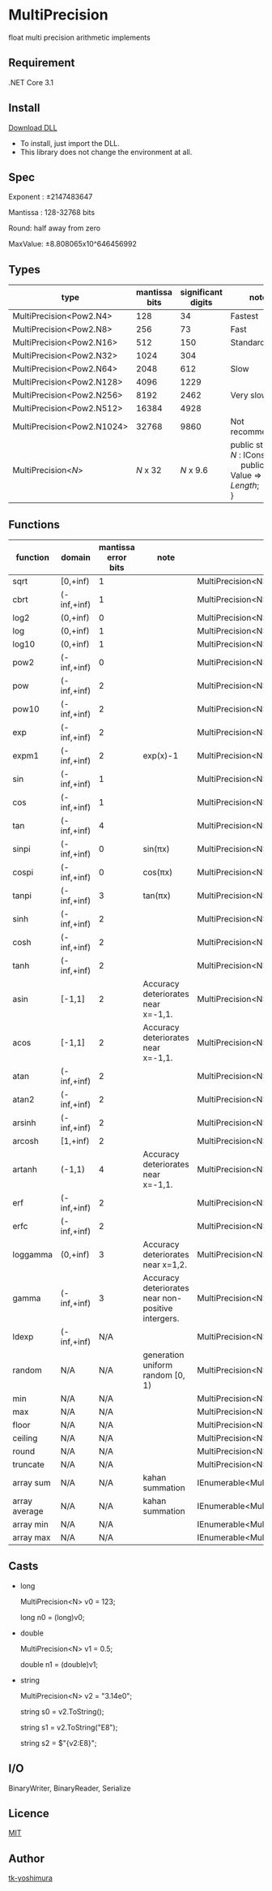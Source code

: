 # MultiPrecision
 float multi precision arithmetic implements

## Requirement
.NET Core 3.1

## Install

[Download DLL](https://github.com/tk-yoshimura/MultiPrecision/releases) 

- To install, just import the DLL.
- This library does not change the environment at all.

## Spec

Exponent : &plusmn;2147483647

Mantissa : 128-32768 bits

Round: half away from zero

MaxValue: &plusmn;8.808065x10^646456992

## Types

|type|mantissa bits|significant digits|note|
|----|----|----|----|
|MultiPrecision&lt;Pow2.N4&gt;|128|34|Fastest|
|MultiPrecision&lt;Pow2.N8&gt;|256|73|Fast|
|MultiPrecision&lt;Pow2.N16&gt;|512|150|Standard|
|MultiPrecision&lt;Pow2.N32&gt;|1024|304||
|MultiPrecision&lt;Pow2.N64&gt;|2048|612|Slow|
|MultiPrecision&lt;Pow2.N128&gt;|4096|1229||
|MultiPrecision&lt;Pow2.N256&gt;|8192|2462|Very slow|
|MultiPrecision&lt;Pow2.N512&gt;|16384|4928||
|MultiPrecision&lt;Pow2.N1024&gt;|32768|9860|Not recommended|
|MultiPrecision&lt;*N*&gt;|*N* x 32|*N* x 9.6| public struct *N* &#x3A; IConstant &#x7B; <br/>&emsp; public int Value &#x3D;&#x3E; *Length*&#x3B; <br/> &#x7D; |

## Functions

|function|domain|mantissa error bits|note|usage|
|----|----|----|----|----|
|sqrt|&#91;0,+inf&#41;|1||MultiPrecision&lt;N&gt;.Sqrt(x)|
|cbrt|&#40;-inf,+inf&#41;|1||MultiPrecision&lt;N&gt;.Cbrt(x)|
|log2|&#40;0,+inf&#41;|0||MultiPrecision&lt;N&gt;.Log2(x)|
|log|&#40;0,+inf&#41;|1||MultiPrecision&lt;N&gt;.Log(x)|
|log10|&#40;0,+inf&#41;|1||MultiPrecision&lt;N&gt;.Log10(x)|
|pow2|&#40;-inf,+inf&#41;|0||MultiPrecision&lt;N&gt;.Pow2(x)|
|pow|&#40;-inf,+inf&#41;|2||MultiPrecision&lt;N&gt;.Pow(x, y)|
|pow10|&#40;-inf,+inf&#41;|2||MultiPrecision&lt;N&gt;.Pow10(x)|
|exp|&#40;-inf,+inf&#41;|2||MultiPrecision&lt;N&gt;.Exp(x)|
|expm1|&#40;-inf,+inf&#41;|2|exp(x)-1|MultiPrecision&lt;N&gt;.Expm1(x)|
|sin|&#40;-inf,+inf&#41;|1||MultiPrecision&lt;N&gt;.Sin(x)|
|cos|&#40;-inf,+inf&#41;|1||MultiPrecision&lt;N&gt;.Cos(x)|
|tan|&#40;-inf,+inf&#41;|4||MultiPrecision&lt;N&gt;.Tan(x)|
|sinpi|&#40;-inf,+inf&#41;|0| sin(&pi;x) |MultiPrecision&lt;N&gt;.SinPI(x)|
|cospi|&#40;-inf,+inf&#41;|0| cos(&pi;x) |MultiPrecision&lt;N&gt;.CosPI(x)|
|tanpi|&#40;-inf,+inf&#41;|3| tan(&pi;x) |MultiPrecision&lt;N&gt;.TanPI(x)|
|sinh|&#40;-inf,+inf&#41;|2||MultiPrecision&lt;N&gt;.Sinh(x)|
|cosh|&#40;-inf,+inf&#41;|2||MultiPrecision&lt;N&gt;.Cosh(x)|
|tanh|&#40;-inf,+inf&#41;|2||MultiPrecision&lt;N&gt;.Tanh(x)|
|asin|&#91;-1,1&#93;|2|Accuracy deteriorates near x=-1,1.|MultiPrecision&lt;N&gt;.Asin(x)|
|acos|&#91;-1,1&#93;|2|Accuracy deteriorates near x=-1,1.|MultiPrecision&lt;N&gt;.Acos(x)|
|atan|&#40;-inf,+inf&#41;|2||MultiPrecision&lt;N&gt;.Atan(x)|
|atan2|&#40;-inf,+inf&#41;|2||MultiPrecision&lt;N&gt;.Atan2(y, x)|
|arsinh|&#40;-inf,+inf&#41;|2||MultiPrecision&lt;N&gt;.Arsinh(x)|
|arcosh|&#91;1,+inf&#41;|2||MultiPrecision&lt;N&gt;.Arcosh(x)|
|artanh|&#40;-1,1&#41;|4|Accuracy deteriorates near x=-1,1.|MultiPrecision&lt;N&gt;.Artanh(x)|
|erf|&#40;-inf,+inf&#41;|2||MultiPrecision&lt;N&gt;.Erf(x)|
|erfc|&#40;-inf,+inf&#41;|2||MultiPrecision&lt;N&gt;.Erfc(x)|
|loggamma|&#40;0,+inf&#41;|3|Accuracy deteriorates near x=1,2.|MultiPrecision&lt;N&gt;.LogGamma(x)|
|gamma|&#40;-inf,+inf&#41;|3|Accuracy deteriorates near non-positive intergers.|MultiPrecision&lt;N&gt;.Gamma(x)|
|ldexp|&#40;-inf,+inf&#41;|N/A||MultiPrecision&lt;N&gt;.Ldexp(x, y)|
|random|N/A|N/A|generation uniform random &#91;0, 1&#41;|MultiPrecision&lt;N&gt;.Random(random)|
|min|N/A|N/A||MultiPrecision&lt;N&gt;.Min(x, y)|
|max|N/A|N/A||MultiPrecision&lt;N&gt;.Max(x, y)|
|floor|N/A|N/A||MultiPrecision&lt;N&gt;.Floor(x)|
|ceiling|N/A|N/A||MultiPrecision&lt;N&gt;.Ceiling(x)|
|round|N/A|N/A||MultiPrecision&lt;N&gt;.Round(x)|
|truncate|N/A|N/A||MultiPrecision&lt;N&gt;.Truncate(x)|
|array sum|N/A|N/A|kahan summation|IEnumerable&lt;MultiPrecision&lt;N&gt;&gt;.Sum()|
|array average|N/A|N/A|kahan summation|IEnumerable&lt;MultiPrecision&lt;N&gt;&gt;.Average()|
|array min|N/A|N/A||IEnumerable&lt;MultiPrecision&lt;N&gt;&gt;.Min()|
|array max|N/A|N/A||IEnumerable&lt;MultiPrecision&lt;N&gt;&gt;.Max()|

## Casts

- long

  MultiPrecision&lt;N&gt; v0 = 123;

  long n0 = (long)v0;

- double

  MultiPrecision&lt;N&gt; v1 = 0.5;

  double n1 = (double)v1;

- string

  MultiPrecision&lt;N&gt; v2 = "3.14e0";

  string s0 = v2.ToString();

  string s1 = v2.ToString("E8");

  string s2 = $"{v2:E8}";

## I/O

BinaryWriter, BinaryReader, Serialize

## Licence
[MIT](https://github.com/tk-yoshimura/MultiPrecision/blob/master/LICENSE)

## Author

[tk-yoshimura](https://github.com/tk-yoshimura)
